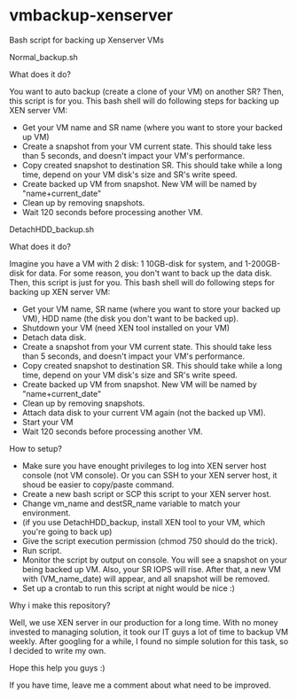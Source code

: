 # vmbackup-xenserver
Bash script for backing up Xenserver VMs 


Normal_backup.sh

What does it do?

You want to auto backup (create a clone of your VM) on another SR? Then, this script is for you.
This bash shell will do following steps for backing up XEN server VM:
- Get your VM name and SR name (where you want to store your backed up VM)
- Create a snapshot from your VM current state.
  This should take less than 5 seconds, and doesn't impact your VM's performance.
- Copy created snapshot to destination SR.
  This should take while a long time, depend on your VM disk's size and SR's write speed.
- Create backed up VM from snapshot.
  New VM will be named by "name+current_date"
- Clean up by removing snapshots.
- Wait 120 seconds before processing another VM.



DetachHDD_backup.sh

What does it do?

Imagine you have a VM with 2 disk: 1 10GB-disk for system, and 1-200GB-disk for data. For some reason, you don't want to back up the data disk. Then, this script is just for you.
This bash shell will do following steps for backing up XEN server VM:
- Get your VM name, SR name (where you want to store your backed up VM), HDD name (the disk you don't want to be backed up).
- Shutdown your VM (need XEN tool installed on your VM)
- Detach data disk.
- Create a snapshot from your VM current state.
  This should take less than 5 seconds, and doesn't impact your VM's performance.
- Copy created snapshot to destination SR.
  This should take while a long time, depend on your VM disk's size and SR's write speed.
- Create backed up VM from snapshot.
  New VM will be named by "name+current_date"
- Clean up by removing snapshots.
- Attach data disk to your current VM again (not the backed up VM).
- Start your VM
- Wait 120 seconds before processing another VM.



How to setup?
- Make sure you have enought privileges to log into XEN server host console (not VM console).
  Or you can SSH to your XEN server host, it shoud be easier to copy/paste command.
- Create a new bash script or SCP this script to your XEN server host.
- Change vm_name and destSR_name variable to match your environment.
- (if you use DetachHDD_backup, install XEN tool to your VM, which you're going to back up)
- Give the script execution permission (chmod 750 should do the trick).
- Run script.
- Monitor the script by output on console.
  You will see a snapshot on your being backed up VM. Also, your SR IOPS will rise.
  After that, a new VM with (VM_name_date) will appear, and all snapshot will be removed.
- Set up a crontab to run this script at night would be nice  :)



Why i make this repository?

Well, we use XEN server in our production for a long time. With no money invested to managing solution, it took our IT guys a lot of time to backup VM weekly. After googling for a while, I found no simple solution for this task, so I decided to write my own.

Hope this help you guys  :)

If you have time, leave me a comment about what need to be improved.
